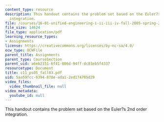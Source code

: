 ```yaml
---
content_type: resource
description: This handout contains the problem set based on the Euler?s 2nd order
  integration.
file: /courses/16-01-unified-engineering-i-ii-iii-iv-fall-2005-spring-2006/5aa59fcc0394878eada12ed174785d29_c11_ps05_fall03.pdf
file_size: 14624
file_type: application/pdf
learning_resource_types:
- Assignments
license: https://creativecommons.org/licenses/by-nc-sa/4.0/
ocw_type: OCWFile
parent_title: Assignments
parent_type: CourseSection
parent_uid: a6eb2151-6f41-806d-94ff-dc83eb5f4337
resourcetype: Document
title: c11_ps05_fall03.pdf
uid: 5aa59fcc-0394-878e-ada1-2ed174785d29
video_files:
  video_thumbnail_file: null
video_metadata:
  youtube_id: null
---
```

This handout contains the problem set based on the Euler?s 2nd order integration.